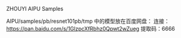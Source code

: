 ZHOUYI AIPU Samples

AIPU/samples/pb/resnet101pb/tmp 中的模型放在百度网盘：
连接：https://pan.baidu.com/s/1GlzpcXfRbhz0Qpwt2wZueg 提取码：6666